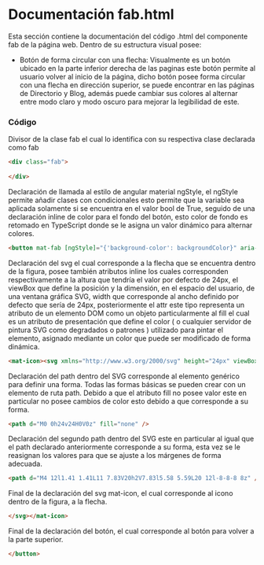 # Documentación fab.html

 Esta sección contiene la documentación del código .html del componente fab de la página web. Dentro de su estructura visual posee: 
*  Botón de forma circular con una flecha: Visualmente es un botón ubicado en la parte inferior derecha de las paginas este botón permite al usuario volver al inicio de la página, dicho botón posee forma circular con una flecha en dirección superior, se puede encontrar en las páginas de Directorio y Blog, además puede cambiar sus colores al alternar entre modo claro y modo oscuro para mejorar la legibilidad de este. 

### Código

Divisor de la clase fab el cual lo identifica con su respectiva clase declarada como fab 
``` html
<div class="fab">
      
</div>
```

Declaración de llamada al estilo de angular material ngStyle, el ngStyle permite añadir clases con condicionales esto permite que la variable sea aplicada solamente si se encuentra en el valor bool de True, seguido de una declaración inline de color para el fondo del botón, esto color de fondo es retomado en TypeScript donde se le asigna un valor dinámico para alternar colores.
``` html
<button mat-fab [ngStyle]="{'background-color': backgroundColor}" aria-label="Example icon button with a home icon">
```

Declaración del svg el cual corresponde a la flecha que se encuentra dentro de la figura, posee también atributos inline los cuales corresponden respectivamente a la altura que tendría el valor por defecto de 24px, el viewBox que define la posición y la dimensión, en el espacio del usuario, de una ventana gráfica SVG, width que corresponde al ancho definido por defecto que sería de 24px, posteriormente el attr este tipo representa un atributo de un elemento DOM como un objeto particularmente al fill el cual es un atributo de presentación que define el color ( o cualquier servidor de pintura SVG como degradados o patrones ) utilizado para pintar el elemento, asignado mediante un color que puede ser modificado de forma dinámica.
``` html
<mat-icon><svg xmlns="http://www.w3.org/2000/svg" height="24px" viewBox="0 0 24 24" width="24px" attr.fill="{{color}}">
```

Declaración del path dentro del SVG corresponde al elemento genérico para definir una forma. Todas las formas básicas se pueden crear con un elemento de ruta path. Debido a que el atributo fill no posee valor este en particular no posee cambios de color esto debido a que corresponde a su forma.
``` html
<path d="M0 0h24v24H0V0z" fill="none" />
```

Declaración del segundo path dentro del SVG este en particular al igual que el path declarado anteriormente corresponde a su forma, esta vez se le reasignan los valores para que se ajuste a los márgenes de forma adecuada.
``` html
<path d="M4 12l1.41 1.41L11 7.83V20h2V7.83l5.58 5.59L20 12l-8-8-8 8z" />
```

Final de la declaración del svg mat-icon, el cual corresponde al icono dentro de la figura, a la flecha.
``` html
</svg></mat-icon>
```

Final de la declaración del botón, el cual corresponde al botón para volver a la parte superior.
``` html
</button>
```
